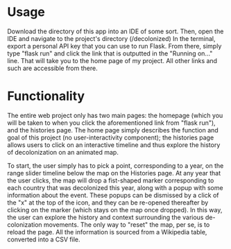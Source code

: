 # Usage

Download the directory of this app into an IDE of some sort. Then, open the IDE and navigate to the project's directory (/decolonized) In the terminal, export a personal API key that you can use
to run Flask. From there, simply type "flask run" and click the link that is outputted in the "Running on..." line. That will take you to the home page of my project. All other links and such are
accessible from there.

# Functionality

The entire web project only has two main pages: the homepage (which you will be taken to when you click the aforementioned link from "flask run"), and the histories page. The home page simply
describes the function and goal of this project (no user-interactivity component); the histories page allows users to click on an interactive timeline and thus explore the history of decolonization
on an animated map.

To start, the user simply has to pick a point, corresponding to a year, on the range slider timeline below the map on the Histories page. At any year that the user clicks, the map will drop
a fist-shaped marker corresponding to each country that was decolonized this year, along with a popup with some information about the event. These popups can be dismissed by a click of the "x"
at the top of the icon, and they can be re-opened thereafter by clicking on the marker (which stays on the map once dropped). In this way, the user can explore the history and context surrounding
the various de-colonization movements. The only way to "reset" the map, per se, is to reload the page. All the information is sourced from a Wikipedia table, converted into a CSV file.
